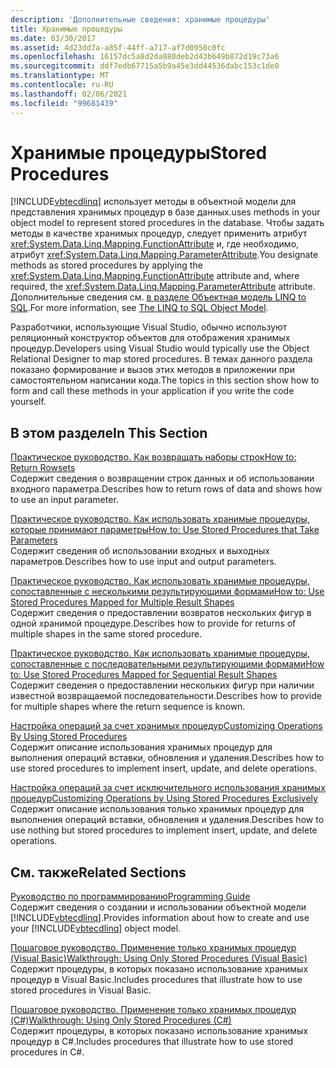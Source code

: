```yaml
---
description: 'Дополнительные сведения: хранимые процедуры'
title: Хранимые процедуры
ms.date: 03/30/2017
ms.assetid: 4d23dd7a-a85f-44ff-a717-af7d0950c0fc
ms.openlocfilehash: 16157dc5a8d2da880deb2d43b649b872d19c73a6
ms.sourcegitcommit: ddf7edb67715a5b9a45e3dd44536dabc153c1de0
ms.translationtype: MT
ms.contentlocale: ru-RU
ms.lasthandoff: 02/06/2021
ms.locfileid: "99681439"
---
```

# <a name="stored-procedures"></a><span data-ttu-id="3c611-103">Хранимые процедуры</span><span class="sxs-lookup"><span data-stu-id="3c611-103">Stored Procedures</span></span>

[!INCLUDE[vbtecdlinq](../../../../../../includes/vbtecdlinq-md.md)] <span data-ttu-id="3c611-104">использует методы в объектной модели для представления хранимых процедур в базе данных.</span><span class="sxs-lookup"><span data-stu-id="3c611-104">uses methods in your object model to represent stored procedures in the database.</span></span> <span data-ttu-id="3c611-105">Чтобы задать методы в качестве хранимых процедур, следует применить атрибут <xref:System.Data.Linq.Mapping.FunctionAttribute> и, где необходимо, атрибут <xref:System.Data.Linq.Mapping.ParameterAttribute>.</span><span class="sxs-lookup"><span data-stu-id="3c611-105">You designate methods as stored procedures by applying the <xref:System.Data.Linq.Mapping.FunctionAttribute> attribute and, where required, the <xref:System.Data.Linq.Mapping.ParameterAttribute> attribute.</span></span> <span data-ttu-id="3c611-106">Дополнительные сведения см. [в разделе Объектная модель LINQ to SQL](the-linq-to-sql-object-model.md).</span><span class="sxs-lookup"><span data-stu-id="3c611-106">For more information, see [The LINQ to SQL Object Model](the-linq-to-sql-object-model.md).</span></span>  
  
 <span data-ttu-id="3c611-107">Разработчики, использующие Visual Studio, обычно используют реляционный конструктор объектов для отображения хранимых процедур.</span><span class="sxs-lookup"><span data-stu-id="3c611-107">Developers using Visual Studio would typically use the Object Relational Designer to map stored procedures.</span></span> <span data-ttu-id="3c611-108">В темах данного раздела показано формирование и вызов этих методов в приложении при самостоятельном написании кода.</span><span class="sxs-lookup"><span data-stu-id="3c611-108">The topics in this section show how to form and call these methods in your application if you write the code yourself.</span></span>  
  
## <a name="in-this-section"></a><span data-ttu-id="3c611-109">В этом разделе</span><span class="sxs-lookup"><span data-stu-id="3c611-109">In This Section</span></span>  

 [<span data-ttu-id="3c611-110">Практическое руководство. Как возвращать наборы строк</span><span class="sxs-lookup"><span data-stu-id="3c611-110">How to: Return Rowsets</span></span>](how-to-return-rowsets.md)  
 <span data-ttu-id="3c611-111">Содержит сведения о возвращении строк данных и об использовании входного параметра.</span><span class="sxs-lookup"><span data-stu-id="3c611-111">Describes how to return rows of data and shows how to use an input parameter.</span></span>  
  
 [<span data-ttu-id="3c611-112">Практическое руководство. Как использовать хранимые процедуры, которые принимают параметры</span><span class="sxs-lookup"><span data-stu-id="3c611-112">How to: Use Stored Procedures that Take Parameters</span></span>](how-to-use-stored-procedures-that-take-parameters.md)  
 <span data-ttu-id="3c611-113">Содержит сведения об использовании входных и выходных параметров.</span><span class="sxs-lookup"><span data-stu-id="3c611-113">Describes how to use input and output parameters.</span></span>  
  
 [<span data-ttu-id="3c611-114">Практическое руководство. Как использовать хранимые процедуры, сопоставленные с несколькими результирующими формами</span><span class="sxs-lookup"><span data-stu-id="3c611-114">How to: Use Stored Procedures Mapped for Multiple Result Shapes</span></span>](how-to-use-stored-procedures-mapped-for-multiple-result-shapes.md)  
 <span data-ttu-id="3c611-115">Содержит сведения о предоставлении возвратов нескольких фигур в одной хранимой процедуре.</span><span class="sxs-lookup"><span data-stu-id="3c611-115">Describes how to provide for returns of multiple shapes in the same stored procedure.</span></span>  
  
 [<span data-ttu-id="3c611-116">Практическое руководство. Как использовать хранимые процедуры, сопоставленные с последовательными результирующими формами</span><span class="sxs-lookup"><span data-stu-id="3c611-116">How to: Use Stored Procedures Mapped for Sequential Result Shapes</span></span>](how-to-use-stored-procedures-mapped-for-sequential-result-shapes.md)  
 <span data-ttu-id="3c611-117">Содержит сведения о предоставлении нескольких фигур при наличии известной возвращаемой последовательности.</span><span class="sxs-lookup"><span data-stu-id="3c611-117">Describes how to provide for multiple shapes where the return sequence is known.</span></span>  
  
 [<span data-ttu-id="3c611-118">Настройка операций за счет хранимых процедур</span><span class="sxs-lookup"><span data-stu-id="3c611-118">Customizing Operations By Using Stored Procedures</span></span>](customizing-operations-by-using-stored-procedures.md)  
 <span data-ttu-id="3c611-119">Содержит описание использования хранимых процедур для выполнения операций вставки, обновления и удаления.</span><span class="sxs-lookup"><span data-stu-id="3c611-119">Describes how to use stored procedures to implement insert, update, and delete operations.</span></span>  
  
 [<span data-ttu-id="3c611-120">Настройка операций за счет исключительного использования хранимых процедур</span><span class="sxs-lookup"><span data-stu-id="3c611-120">Customizing Operations by Using Stored Procedures Exclusively</span></span>](customizing-operations-by-using-stored-procedures-exclusively.md)  
 <span data-ttu-id="3c611-121">Содержит описание использования только хранимых процедур для выполнения операций вставки, обновления и удаления.</span><span class="sxs-lookup"><span data-stu-id="3c611-121">Describes how to use nothing but stored procedures to implement insert, update, and delete operations.</span></span>  
  
## <a name="related-sections"></a><span data-ttu-id="3c611-122">См. также</span><span class="sxs-lookup"><span data-stu-id="3c611-122">Related Sections</span></span>  

 [<span data-ttu-id="3c611-123">Руководство по программированию</span><span class="sxs-lookup"><span data-stu-id="3c611-123">Programming Guide</span></span>](programming-guide.md)  
 <span data-ttu-id="3c611-124">Содержит сведения о создании и использовании объектной модели [!INCLUDE[vbtecdlinq](../../../../../../includes/vbtecdlinq-md.md)].</span><span class="sxs-lookup"><span data-stu-id="3c611-124">Provides information about how to create and use your [!INCLUDE[vbtecdlinq](../../../../../../includes/vbtecdlinq-md.md)] object model.</span></span>  
  
 [<span data-ttu-id="3c611-125">Пошаговое руководство. Применение только хранимых процедур (Visual Basic)</span><span class="sxs-lookup"><span data-stu-id="3c611-125">Walkthrough: Using Only Stored Procedures (Visual Basic)</span></span>](walkthrough-using-only-stored-procedures-visual-basic.md)  
 <span data-ttu-id="3c611-126">Содержит процедуры, в которых показано использование хранимых процедур в Visual Basic.</span><span class="sxs-lookup"><span data-stu-id="3c611-126">Includes procedures that illustrate how to use stored procedures in Visual Basic.</span></span>  
  
 [<span data-ttu-id="3c611-127">Пошаговое руководство. Применение только хранимых процедур (C#)</span><span class="sxs-lookup"><span data-stu-id="3c611-127">Walkthrough: Using Only Stored Procedures (C#)</span></span>](walkthrough-using-only-stored-procedures-csharp.md)  
 <span data-ttu-id="3c611-128">Содержит процедуры, в которых показано использование хранимых процедур в C#.</span><span class="sxs-lookup"><span data-stu-id="3c611-128">Includes procedures that illustrate how to use stored procedures in C#.</span></span>
